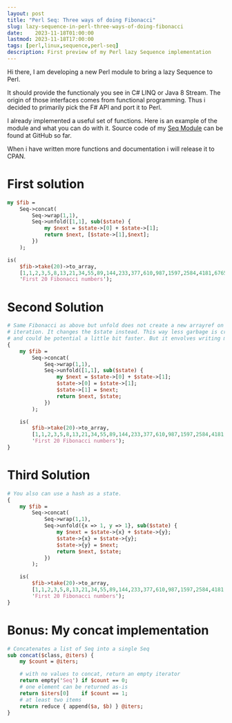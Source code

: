 ```yaml
---
layout: post
title: "Perl Seq: Three ways of doing Fibonacci"
slug: lazy-sequence-in-perl-three-ways-of-doing-fibonacci
date:    2023-11-18T01:00:00
lastmod: 2023-11-18T17:00:00
tags: [perl,linux,sequence,perl-seq]
description: First preview of my Perl lazy Sequence implementation
---
```


Hi there, I am developing a new Perl module to bring a lazy Sequence to Perl.

It should provide the functionaly you see in C# LINQ or Java 8 Stream. The
origin of those interfaces comes from functional programming. Thus i decided
to primarily pick the F# API and port it to Perl.

I already implemented a useful set of functions. Here is an example of the
module and what you can do with it. Source code of my [Seq Module](https://github.com/DavidRaab/Seq) can be
found at GitHub so far.

When i have written more functions and documentation i will release it to CPAN.

# First solution

```perl
my $fib =
    Seq->concat(
        Seq->wrap(1,1),
        Seq->unfold([1,1], sub($state) {
            my $next = $state->[0] + $state->[1];
            return $next, [$state->[1],$next];
        })
    );

is(
    $fib->take(20)->to_array,
    [1,1,2,3,5,8,13,21,34,55,89,144,233,377,610,987,1597,2584,4181,6765],
    'First 20 Fibonacci numbers');
```

# Second Solution

```perl
# Same Fibonacci as above but unfold does not create a new arrayref on every
# iteration. It changes the $state instead. This way less garbage is created
# and could be potential a little bit faster. But it envolves writing more code.
{
    my $fib =
        Seq->concat(
            Seq->wrap(1,1),
            Seq->unfold([1,1], sub($state) {
                my $next = $state->[0] + $state->[1];
                $state->[0] = $state->[1];
                $state->[1] = $next;
                return $next, $state;
            })
        );

    is(
        $fib->take(20)->to_array,
        [1,1,2,3,5,8,13,21,34,55,89,144,233,377,610,987,1597,2584,4181,6765],
        'First 20 Fibonacci numbers');
}
```

# Third Solution

```perl
# You also can use a hash as a state.
{
    my $fib =
        Seq->concat(
            Seq->wrap(1,1),
            Seq->unfold({x => 1, y => 1}, sub($state) {
                my $next = $state->{x} + $state->{y};
                $state->{x} = $state->{y};
                $state->{y} = $next;
                return $next, $state;
            })
        );

    is(
        $fib->take(20)->to_array,
        [1,1,2,3,5,8,13,21,34,55,89,144,233,377,610,987,1597,2584,4181,6765],
        'First 20 Fibonacci numbers');
}
```

# Bonus: My concat implementation

```perl
# Concatenates a list of Seq into a single Seq
sub concat($class, @iters) {
    my $count = @iters;

    # with no values to concat, return an empty iterator
    return empty('Seq') if $count == 0;
    # one element can be returned as-is
    return $iters[0]    if $count == 1;
    # at least two items
    return reduce { append($a, $b) } @iters;
}
```
